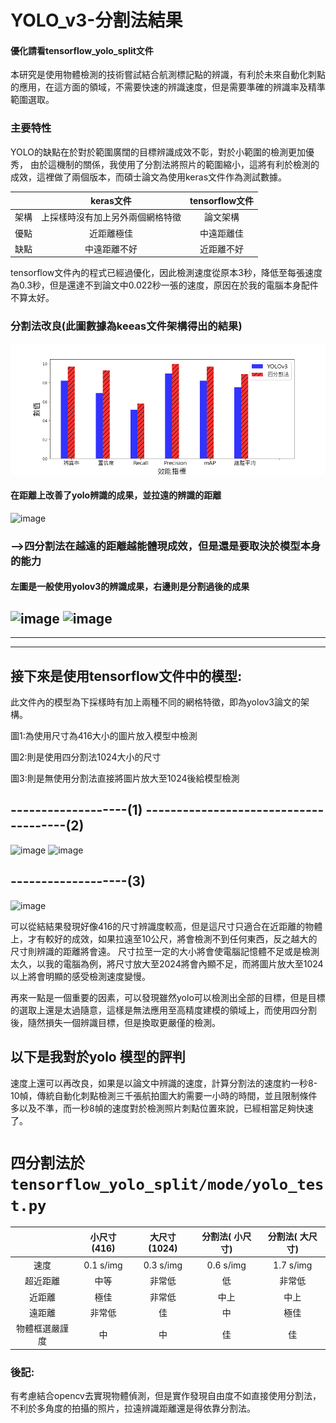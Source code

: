 # YOLO_v3-分割法結果
#### 優化請看tensorflow_yolo_split文件
本研究是使用物體檢測的技術嘗試結合航測標記點的辨識，有利於未來自動化刺點的應用，在這方面的領域，不需要快速的辨識速度，但是需要準確的辨識率及精準範圍選取。



### 主要特性

YOLO的缺點在於對於範圍廣闊的目標辨識成效不彰，對於小範圍的檢測更加優秀， 由於這機制的關係，我使用了分割法將照片的範圍縮小，這將有利於檢測的成效，這裡做了兩個版本，而碩士論文為使用keras文件作為測試數據。

|   | keras文件  | tensorflow文件  |
| :------------: | :------------: | :------------: |
|  架構 | 上採樣時沒有加上另外兩個網格特徵  | 論文架構  |
|  優點 |   近距離極佳|   中遠距離佳|
|  缺點 |  中遠距離不好|   近距離不好|

tensorflow文件內的程式已經過優化，因此檢測速度從原本3秒，降低至每張速度為0.3秒，但是還達不到論文中0.022秒一張的速度，原因在於我的電腦本身配件不算太好。
### 分割法改良(此圖數據為keeas文件架構得出的結果)
![image](https://github.com/bruce601080102/YOLO_v3-/blob/master/img/%E6%A8%A1%E5%9E%8B%E6%AF%94%E8%BC%83%E6%95%88%E8%83%BD%E6%8C%87%E6%A8%99.png)
#### 在距離上改善了yolo辨識的成果，並拉遠的辨識的距離
![image](https://github.com/bruce601080102/YOLO_v3-splite/blob/master/img/%E8%B7%9D%E9%9B%A2%E6%9B%B2%E7%B7%9A%E5%9C%96.png)
### -->四分割法在越遠的距離越能體現成效，但是還是要取決於模型本身的能力
#### 左圖是一般使用yolov3的辨識成果，右邊則是分割過後的成果
![image](https://github.com/bruce601080102/YOLO_v3-splite/blob/master/img/%E6%9C%AA%E5%91%BD%E5%90%8D-3.jpg) ![image](https://github.com/bruce601080102/YOLO_v3-splite/blob/master/img/%E5%88%86%E5%89%B2%E4%BA%94%E5%85%AC%E5%B0%BA.jpg)
------------
------------
------------
## 接下來是使用tensorflow文件中的模型:
此文件內的模型為下採樣時有加上兩種不同的網格特徵，即為yolov3論文的架構。

圖1:為使用尺寸為416大小的圖片放入模型中檢測

圖2:則是使用四分割法1024大小的尺寸

圖3:則是無使用分割法直接將圖片放大至1024後給模型檢測
## -------------------(1)    --------------------------------------(2)  
![image](https://github.com/bruce601080102/YOLO_v3-splite/blob/master/img/3%E5%85%AC%E5%B0%BA416%E7%84%A1%E4%BD%BF%E7%94%A8.jpg)  ![image](https://github.com/bruce601080102/YOLO_v3-splite/blob/master/img/3%E5%85%AC%E5%B0%BA%E4%BD%BF%E7%94%A8.jpg)
## -------------------(3)
![image](https://github.com/bruce601080102/YOLO_v3-splite/blob/master/img/3%E5%85%AC%E5%B0%BA1024_%E7%84%A1%E4%BD%BF%E7%94%A8.jpg)

可以從結結果發現好像416的尺寸辨識度較高，但是這尺寸只適合在近距離的物體上，才有較好的成效，如果拉遠至10公尺，將會檢測不到任何東西，反之越大的尺寸則辨識的距離將會遠。
尺寸拉至一定的大小將會使電腦記憶體不足或是檢測太久，以我的電腦為例，將尺寸放大至2024將會內顯不足，而將圖片放大至1024以上將會明顯的感受檢測速度變慢。

再來一點是一個重要的因素，可以發現雖然yolo可以檢測出全部的目標，但是目標的選取上還是太過隨意，這樣是無法應用至高精度建模的領域上，而使用四分割後，隨然損失一個辨識目標，但是換取更嚴僅的檢測。

## 以下是我對於yolo 模型的評判
速度上還可以再改良，如果是以論文中辨識的速度，計算分割法的速度約一秒8-10幀，傳統自動化刺點檢測三千張航拍圖大約需要一小時的時間，並且限制條件多以及不準，而一秒8幀的速度對於檢測照片刺點位置來說，已經相當足夠快速了。

# `四分割法於tensorflow_yolo_split/mode/yolo_test.py`

|   | 小尺寸  (416)  |  大尺寸(1024) | 分割法( 小尺寸)  | 分割法( 大尺寸)  |
| :------------: | :------------: | :------------: | :------------: | :------------: |
| 速度  |   0.1 s/img |   0.3 s/img  |0.6 s/img  |  1.7 s/img |
|  超近距離 |   中等|   非常低|  低 |  非常低 |
| 近距離  | 極佳  |   非常低|  中上 |中上   |
| 遠距離  |  非常低 |  佳 | 中  |   極佳|
| 物體框選嚴謹度  |  中 |   中| 佳  |  佳 |

### 後記:
有考慮結合opencv去實現物體偵測，但是實作發現自由度不如直接使用分割法，不利於多角度的拍攝的照片，拉遠辨識距離還是得依靠分割法。
